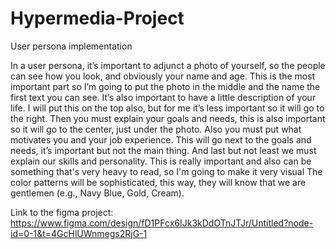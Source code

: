 # Hypermedia-Project
User persona implementation

In a user persona, it’s important to adjunct a photo of yourself, so the people can see how you look, and obviously your name and age. This is the most important part so I’m going to put the photo in the middle and the name the first text you can see.
It’s also important to have a little description of your life. I will put this on the top also, but for me it’s less important so it will go to the right.
Then you must explain your goals and needs, this is also important so it will go to the center, just under the photo.
Also you must put what motivates you and your job experience. This will go next to the goals and needs, it’s important but not the main thing.
And last but not least we must explain our skills and personality. This is really important and also can be something that's very heavy to read, so I'm going to make it very visual
The color patterns will be sophisticated, this way, they will know that we are gentlemen (e.g., Navy Blue, Gold, Cream).

Link to the figma project: https://www.figma.com/design/fD1PFcx6IJk3kDdOTnJTJr/Untitled?node-id=0-1&t=4GcHlUWnmegs2RjG-1 

